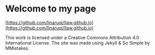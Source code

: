 # Welcome to my page

[https://github.com/linaruqi/llaw.github.io](https://github.com/linaruqi/llaw.github.io)

This work is licensed under a Creative Commons Attribution 4.0 International License. The site was made using Jekyll & So Simple by MMistakes.
